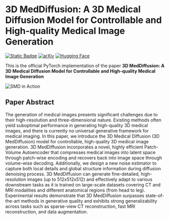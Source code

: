 # 3D MedDiffusion: A 3D Medical Diffusion Model for Controllable and High-quality Medical Image Generation
[![Static Badge](https://img.shields.io/badge/Project-page-blue)](..)
[![arXiv](https://img.shields.io/badge/arXiv-2402.19043-b31b1b.svg)](..)
[![Hugging Face](https://img.shields.io/badge/Hugging%20Face-Model%20Page-orange)](https://huggingface.co/MMorss/3D-MedDiffusion)

This is the official PyTorch implementation of the paper **3D MedDiffusion: A 3D Medical Diffusion Model for Controllable and High-quality Medical Image Generation** 

![SMD in Action](assets/gif_github.gif)


## Paper Abstract
The generation of medical images presents significant challenges due to their high-resolution and three-dimensional nature. Existing methods often yield suboptimal performance in generating high-quality 3D medical images, and there is currently no universal generative framework for medical imaging.
In this paper, we introduce the 3D Medical Diffusion (3D MedDiffusion) model for controllable, high-quality 3D medical image generation. 
3D MedDiffusion incorporates a novel, highly efficient Patch-Volume Autoencoder that compresses medical images into latent space through patch-wise encoding and recovers back into image space through volume-wise decoding.
Additionally, we design a new noise estimator to capture both local details and global structure information during diffusion denoising process.
3D MedDiffusion can generate fine-detailed, high-resolution images (up to 512x512x512) and effectively adapt to various downstream tasks as it is trained on large-scale datasets covering CT and MRI modalities and different anatomical regions (from head to leg).
Experimental results demonstrate that 3D MedDiffusion surpasses state-of-the-art methods in generative quality and exhibits strong generalizability across tasks such as sparse-view CT reconstruction, fast MRI reconstruction, and data augmentation.
